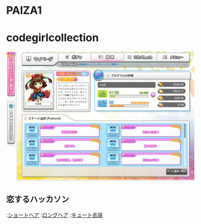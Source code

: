 # PAIZA1

# codegirlcollection

![codegirlcollection](./images/test.png)

## 恋するハッカソン
:[ショートヘア](./images/shorthair.py)
:[ロングヘア](./images/longhair.py)
:[キュート衣装](./images/cutecostume.py)
